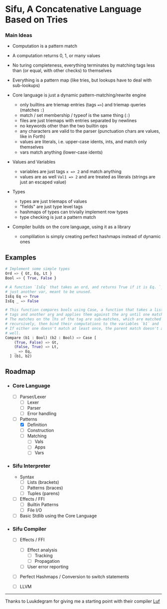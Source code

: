 # Sifu, A Concatenative Language Based on Tries


### Main Ideas
  
  - Computation is a pattern match

  - A computation returns 0, 1, or many values

  - No turing completeness, everything terminates by matching tags less than (or equal, with other checks) to themselves

  - Everything is a pattern map (like tries, but lookups have to deal with sub-lookups)

  - Core language is just a dynamic pattern-matching/rewrite engine
    - only builtins are triemap entries (tags `=>`) and triemap queries (matches `:`)
    - match / set membership / typeof is the same thing (`:`)
    - files are just triemaps with entries separated by newlines
    - no keywords other than the two builtin ops
    - any characters are valid to the parser (punctuation chars are values, like in Forth)
    - values are literals, i.e. upper-case idents, ints, and match only themselves
    - vars match anything (lower-case idents)

  - Values and Variables
    - variables are just tags `x => 2` and match anything
    - values are as well `Val1 => 2` and are treated as literals (strings are just an escaped value)

  - Types
    - types are just triemaps of values
    - "fields" are just type level tags
    - hashmaps of types can trivially implement row types
    - type checking is just a pattern match

  - Compiler builds on the core language, using it as a library
    - complilation is simply creating perfect hashmaps instead of dynamic ones

## Examples
  ```python
  # Implement some simple types
  Ord => { Gt, Eq, Lt }
  Bool => { True, False }

  # A function `IsEq` that takes an ord, and returns True if it is Eq. `_` is
  # just another var, meant to be unused. 
  IsEq Eq => True
  IsEq _ => False

  # This function compares bools using Case, a function that takes a list of
  # tags and another arg and applies them against the arg until one matches.
  # The matches on the lhs of the tag are sub-matches, which are matched
  # recursively, then bind their computations to the variables `b1` and `b2`.
  # If either one doesn't match at least once, the parent match doesn't as
  # well.
  Compare (b1 : Bool) (b2 : Bool) => Case [
      (True, False) => Gt,
      (False, True) => Lt,
      _ => Eq,
    ] (b1, b2)
  ```

## Roadmap

- ### Core Language
  
  - [ ] Parser/Lexer
    - [ ] Lexer
    - [ ] Parser
    - [ ] Error handling

  - [ ] Patterns
    - [x] Definition
    - [ ] Construction
    - [ ] Matching
      - [ ] Vals
      - [ ] Apps
      - [ ] Vars

- ### Sifu Interpreter

  - Syntax
      - [ ] Lists (brackets)
      - [ ] Patterns (braces)
      - [ ] Tuples (parens)

  - [ ] Effects / FFI
    - [ ] Builtin Patterns
    - [ ] File I/O

  - [ ] Basic Stdlib using the Core Language

- ### Sifu Compiler

  - [ ] Effects / FFI
    - [ ] Effect analysis
      - [ ] Tracking
      - [ ] Propagation
    - [ ] User error reporting
      
  - [ ] Perfect Hashmaps / Conversion to switch statements

  - [ ] LLVM

---


Thanks to Luukdegram for giving me a starting point with their compiler [Luf](https://github.com/Luukdegram/luf)